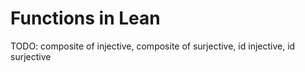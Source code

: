 # Functions in Lean

TODO: composite of injective, composite of surjective, id injective, id surjective